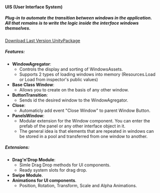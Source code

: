 #### UIS (User Interface System)
##### Plug-in to automate the transition between windows in the application. All that remains is to write the logic inside the interface windows themselves.
[Download Last Version UnityPackage](https://gitlab.com/ilnprj/interfacesystem/blob/release/UIS_v1.1.1.unitypackage)

##### Features:
- **WindowAgregator**:
  - Controls the display and sorting of WindowsAssets.
  - Supports 2 types of loading windows into memory (Resources.Load or Load from inspector's public values)
- **Base Class Window**:
  - Allows you to create on the basis of any other window.
- **ButtonTransition**: 
  - Sends id the desired window to the WindowAgregator.
- **Close**:
  - Automaticly add event "Close Window" to parent Window Button.
- **PanelsWindow**:
  - Modular extension for the Window component. You can enter the prefab of the panel or any other interface object in it. 
  - The general idea is that elements that are repeated in windows can be stored in a pool and transferred from one window to another.

##### Extensions:
- **Drag'n'Drop Module**:
  - Simle Drag Drop methods for UI components.
  - Ready system slots for drag drop.
- **Swipe Module**.
- **Animations for UI components**.
  - Position, Rotation, Transform, Scale and Alpha Animations. 

